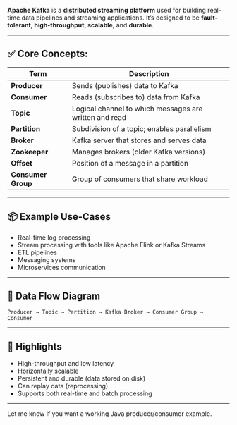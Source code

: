 **Apache Kafka** is a **distributed streaming platform** used for building real-time data pipelines and streaming applications. It’s designed to be **fault-tolerant, high-throughput, scalable**, and **durable**.

---

## ✅ Core Concepts:

| Term               | Description                                            |
| ------------------ | ------------------------------------------------------ |
| **Producer**       | Sends (publishes) data to Kafka                        |
| **Consumer**       | Reads (subscribes to) data from Kafka                  |
| **Topic**          | Logical channel to which messages are written and read |
| **Partition**      | Subdivision of a topic; enables parallelism            |
| **Broker**         | Kafka server that stores and serves data               |
| **Zookeeper**      | Manages brokers (older Kafka versions)                 |
| **Offset**         | Position of a message in a partition                   |
| **Consumer Group** | Group of consumers that share workload                 |

---

## 📦 Example Use-Cases

* Real-time log processing
* Stream processing with tools like Apache Flink or Kafka Streams
* ETL pipelines
* Messaging systems
* Microservices communication

---

## 🔁 Data Flow Diagram

```text
Producer → Topic → Partition → Kafka Broker → Consumer Group → Consumer
```

---

## 🧠 Highlights

* High-throughput and low latency
* Horizontally scalable
* Persistent and durable (data stored on disk)
* Can replay data (reprocessing)
* Supports both real-time and batch processing

---

Let me know if you want a working Java producer/consumer example.
